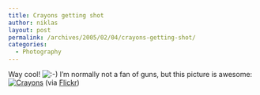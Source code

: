```yaml
---
title: Crayons getting shot
author: niklas
layout: post
permalink: /archives/2005/02/04/crayons-getting-shot/
categories:
  - Photography
---
```

<p>Way cool! <img src='http://blog.saers.com/wp-includes/images/smilies/icon_smile.gif' alt=':-)' class='wp-smiley' />  I&#8217;m normally not a fan of guns, but this picture is awesome: <a href="http://www.flickr.com/photos/spyzter/sets/82850/"><img alt="Crayons" src="http://photos2.flickr.com/3302905_7aabb61b0c_m.jpg"/></a> (via <a href="http://blog.flickr.com/">Flickr</a>)</p>
